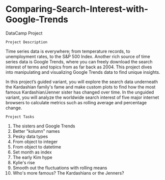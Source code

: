 # Comparing-Search-Interest-with-Google-Trends
DataCamp Project

    Project Description

Time series data is everywhere; from temperature records, to unemployment rates, to the S&P 500 Index. Another rich source of time series data is Google Trends, where you can freely download the search interest of terms and topics from as far back as 2004. This project dives into manipulating and visualizing Google Trends data to find unique insights.

In this project’s guided variant, you will explore the search data underneath the Kardashian family's fame and make custom plots to find how the most famous Kardashian/Jenner sister has changed over time. In the unguided variant, you will analyze the worldwide search interest of five major internet browsers to calculate metrics such as rolling average and percentage change.

    Project Tasks

1. The sisters and Google Trends
2. Better "kolumn" names
3. Pesky data types
4. From object to integer
5. From object to datetime
6. Set month as index
7. The early Kim hype
8. Kylie's rise
9. Smooth out the fluctuations with rolling means
10. Who's more famous? The Kardashians or the Jenners?
